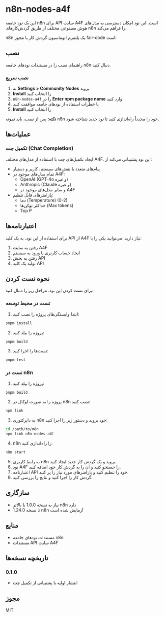 # n8n-nodes-a4f

این یک نود جامعه n8n برای API سایت A4F است. این نود امکان دسترسی به مدل‌های هوش مصنوعی مختلف از طریق گردش‌کارهای n8n را فراهم می‌کند.

n8n یک پلتفرم اتوماسیون گردش کار با مجوز fair-code است.

## نصب

راهنمای نصب را در مستندات نودهای جامعه n8n دنبال کنید.

### نصب سریع

1. به **Settings > Community Nodes** بروید
2. **Install** را انتخاب کنید
3. `n8n-nodes-a4f` را در **Enter npm package name** وارد کنید
4. با خطرات استفاده از نودهای جامعه موافقت کنید
5. **Install** را انتخاب کنید

**نکته:** پس از نصب، باید نمونه n8n خود را مجدداً راه‌اندازی کنید تا نود جدید شناخته شود.

## عملیات‌ها

### تکمیل چت (Chat Completion)

ایجاد تکمیل‌های چت با استفاده از مدل‌های مختلف A4F. این نود پشتیبانی می‌کند از:

* پیام‌های متعدد با نقش‌های سیستم، کاربر و دستیار
* تمام مدل‌های موجود در A4F:
  * OpenAI (GPT-4o و غیره)
  * Anthropic (Claude و غیره)
  * و سایر مدل‌های موجود در A4F
* پارامترهای قابل تنظیم:
  * دما (Temperature) (0-2)
  * حداکثر توکن‌ها (Max tokens)
  * Top P

## اعتبارنامه‌ها

برای استفاده از این نود، به یک کلید API از A4F نیاز دارید. می‌توانید یکی را با:

1. رفتن به سایت A4F
2. ایجاد حساب کاربری یا ورود به سیستم
3. رفتن به بخش API
4. تولید یک کلید API

## نحوه تست کردن

برای تست کردن این نود، مراحل زیر را دنبال کنید:

### تست در محیط توسعه

1. ابتدا وابستگی‌های پروژه را نصب کنید:
```bash
pnpm install
```

2. پروژه را بیلد کنید:
```bash
pnpm build
```

3. تست‌ها را اجرا کنید:
```bash
pnpm test
```

### تست در n8n

1. پروژه را بیلد کنید:
```bash
pnpm build
```

2. پروژه را به صورت لوکال در n8n نصب کنید:
```bash
npm link
```

3. به دایرکتوری n8n خود بروید و دستور زیر را اجرا کنید:
```bash
cd /path/to/n8n
npm link n8n-nodes-a4f
```

4. n8n را راه‌اندازی کنید:
```bash
n8n start
```

5. به رابط کاربری n8n بروید و یک گردش کار جدید ایجاد کنید.
6. نود A4F را جستجو کنید و آن را به گردش کار خود اضافه کنید.
7. اعتبارنامه API خود را تنظیم کنید و پارامترهای مورد نیاز را پر کنید.
8. گردش کار را اجرا کنید و نتایج را بررسی کنید.

## سازگاری

* نیاز به نسخه 1.0.0 یا بالاتر n8n دارد
* تا نسخه 1.24.0 n8n آزمایش شده است

## منابع

* مستندات نودهای جامعه n8n
* مستندات API سایت A4F

## تاریخچه نسخه‌ها

### 0.1.0

* انتشار اولیه با پشتیبانی از تکمیل چت

## مجوز

MIT 